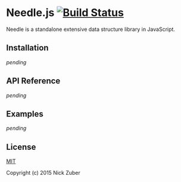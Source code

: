# Needle.js [![Build Status](https://secure.travis-ci.org/nickzuber/needle.png)](http://travis-ci.org/nickzuber/needle)

Needle is a standalone extensive data structure library in JavaScript.

## Installation 

*pending*

## API Reference

*pending*

## Examples

*pending*

## License
[MIT](https://opensource.org/licenses/MIT)

Copyright (c) 2015 Nick Zuber
